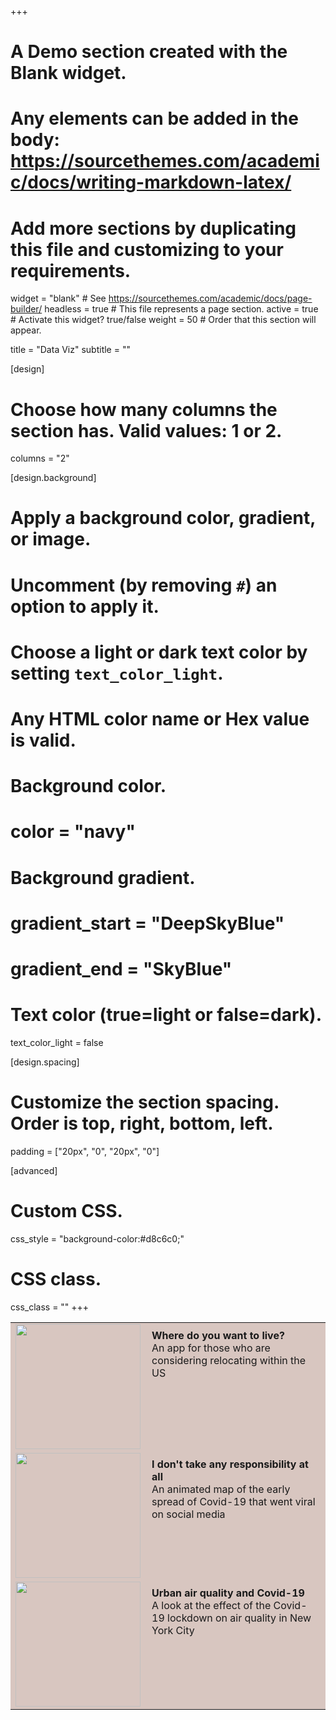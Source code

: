 +++
# A Demo section created with the Blank widget.
# Any elements can be added in the body: https://sourcethemes.com/academic/docs/writing-markdown-latex/
# Add more sections by duplicating this file and customizing to your requirements.

widget = "blank"  # See https://sourcethemes.com/academic/docs/page-builder/
headless = true  # This file represents a page section.
active = true  # Activate this widget? true/false
weight = 50  # Order that this section will appear.

title = "Data Viz"
subtitle = ""

[design]
  # Choose how many columns the section has. Valid values: 1 or 2.
  columns = "2"

[design.background]
  # Apply a background color, gradient, or image.
  #   Uncomment (by removing `#`) an option to apply it.
  #   Choose a light or dark text color by setting `text_color_light`.
  #   Any HTML color name or Hex value is valid.

  # Background color.
  # color = "navy"
  
  # Background gradient.
  # gradient_start = "DeepSkyBlue"
  # gradient_end = "SkyBlue"


  # Text color (true=light or false=dark).
  text_color_light = false

[design.spacing]
  # Customize the section spacing. Order is top, right, bottom, left.
  padding = ["20px", "0", "20px", "0"]

[advanced]
 # Custom CSS. 
 css_style = "background-color:#d8c6c0;"
 
 # CSS class.
 css_class = ""
+++

<table style="width:100%; border: 0px solid black;background-color:#d8c6c0" >
  <tr style="background-color:#d8c6c0">
    <td width="200"><a href="https://www.joemitchellnelson.com/dataviz"><img src="https://www.joemitchellnelson.com/img/websitethumbnail1.png" width="200"></a></td>
    <td style="text-align:left;vertical-align:top;border: 0px solid black; padding:10px;"><strong>Where do you want to live?</strong><br>An app for those who are considering relocating within the US</td>
  </tr>
  <tr style="background-color:#d8c6c0">
    <td width="200"><a href="https://www.joemitchellnelson.com/dataviz"><img src="https://www.joemitchellnelson.com/img/websitethumbnail2.png" width="200"></a></td>
    <td style="text-align:left;vertical-align:top;border: 0px solid black; padding:10px;"><strong>I don't take any responsibility at all</strong><br>An animated map of the early spread of Covid-19 that went viral on social media</td>
  </tr>
    <tr style="background-color:#d8c6c0">
    <td width="200"><a href="https://www.joemitchellnelson.com/dataviz"><img src="https://www.joemitchellnelson.com/img/websitethumbnail3.png" width="200"></a></td>
    <td style="text-align:left;vertical-align:top;border: 0px solid black; padding:10px;"><strong>Urban air quality and Covid-19</strong><br>A look at the effect of the Covid-19 lockdown on air quality in New York City</td>
  </tr>
</table>
